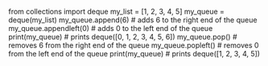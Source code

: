 from collections import deque
my_list = [1, 2, 3, 4, 5]
my_queue = deque(my_list)
my_queue.append(6)  # adds 6 to the right end of the queue
my_queue.appendleft(0)  # adds 0 to the left end of the queue
print(my_queue)  # prints deque([0, 1, 2, 3, 4, 5, 6])
my_queue.pop()  # removes 6 from the right end of the queue
my_queue.popleft()  # removes 0 from the left end of the queue
print(my_queue)  # prints deque([1, 2, 3, 4, 5])

